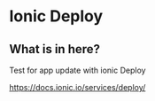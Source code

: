 Ionic Deploy
==================

## What is in here? ##

Test for app update with ionic Deploy

https://docs.ionic.io/services/deploy/
